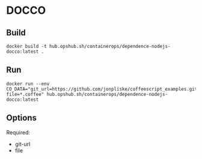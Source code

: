 # DOCCO

## Build

```shell
docker build -t hub.opshub.sh/containerops/dependence-nodejs-docco:latest .
```

## Run

```shell
docker run --env CO_DATA="git_url=https://github.com/jonpliske/coffeescript_examples.git file=*.coffee" hub.opshub.sh/containerops/dependence-nodejs-docco:latest
```

## Options

Required:

- git-url
- file

